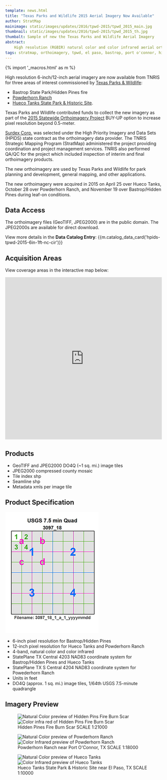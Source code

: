 ```yaml
---
template: news.html
title: "Texas Parks and Wildlife 2015 Aerial Imagery Now Available"
author: StratMap
mainimage: static/images/updates/2016/tpwd-2015/tpwd_2015_main.jpg
thumbnail: static/images/updates/2016/tpwd-2015/tpwd_2015_th.jpg
thumbalt: Sample of new the Texas Parks and Wildlife Aerial Imagery
abstract:
    High resolution (RGBIR) natural color and color infrared aerial orthoimagery are now available from TNRIS for three Texas Parks and Wildlife areas.
tags: stratmap, orthoimagery, tpwd, el paso, bastrop, port o'connor, hidden pines, hueco tanks, powderhorn ranch
---
```


{% import '_macros.html' as m %}

High resolution 6-inch/12-inch aerial imagery are now available from TNRIS for three areas of interest commissioned by [Texas Parks & Wildlife](https://www.tpwd.texas.gov): 
- Bastrop State Park/Hidden Pines fire
- [Powderhorn Ranch](http://tpwd.texas.gov/newsmedia/releases/?req=20140821a)
- [Hueco Tanks State Park & Historic Site](http://tpwd.texas.gov/state-parks/hueco-tanks). 

Texas Parks and Wildlife contributed funds to collect the new imagery as part of the [2015 Statewide Orthoimagery Project](https://tnris.org/2015-statewide-orthoimagery-project/) BUY-UP option to increase pixel resolution beyond 0.5-meter.

[Surdex Corp.](https://www.surdex.net) was selected under the High Priority Imagery and Data Sets (HPIDS) state contract as the orthoimagery data provider. The TNRIS Strategic Mapping Program (StratMap) administered the project providing coordination and project management services. TNRIS also performed QA/QC for the project which included inspection of interim and final orthoimagery products.

The new orthoimagery are used by Texas Parks and Wildlife for park planning and development, general mapping, and other applications. 

The new orthoimagery were acquired in 2015 on April 25 over Hueco Tanks, October 28 over Powderhorn Ranch, and November 19 over Bastrop/Hidden Pines during leaf-on conditions.

## Data Access

The orthoimagery files (GeoTIFF, JPEG2000) are in the public domain. The JPEG2000s are available for direct download.

View more details in the **Data Catalog Entry**:
{{m.catalog_data_card('hpids-tpwd-2015-6in-1ft-nc-cir')}}

## Acquisition Areas
View coverage areas in the interactive map below:

<iframe width="100%" height="520" frameborder="0" src="https://tnris.cartodb.com/viz/f0086f04-dafe-11e5-b1d2-0e674067d321/embed_map" allowfullscreen webkitallowfullscreen mozallowfullscreen oallowfullscreen msallowfullscreen></iframe>

## Products

- GeoTIFF and JPEG2000 DO4Q (~1 sq. mi.) image tiles
- JPEG2000 compressed county mosaic
- Tile index shp
- Seamline shp
- Metadata xmls per image tile

## Product Specification

![USGS Quarter Quad Breakdown](static/images/updates/smith-imagery/usgs_quad.jpg)

- 6-inch pixel resolution for Bastrop/Hidden Pines
- 12-inch pixel resolution for Hueco Tanks and Powderhorn Ranch
- 4-band, natural color and color infrared
- StatePlane TX Central 4203 NAD83 coordinate system for Bastrop/Hidden Pines and Hueco Tanks
- StatePlane TX S Central 4204 NAD83 coordinate system for Powederhorn Ranch
- Units in feet
- DO4Q (approx. 1 sq. mi.) image tiles, 1/64th USGS 7.5-minute quadrangle

## Imagery Preview

<figure class="data-preview">
<div id="imageCompare1" class='twentytwenty-container natural-color-infrared'>
  <img class="img-responsive" src="{{m.link('static/images/updates/2016/tpwd-2015/tpwd15_burnscar_nc_1to21000_20151119.jpg')}}" alt="Natural Color preview of Hidden Pins Fire Burn Scar">
  <img class="img-responsive" src="{{m.link('static/images/updates/2016/tpwd-2015/tpwd15_burnscar_cir_1to21000_20151119.jpg')}}" alt="Color infra red of Hidden Pins Fire Burn Scar">
</div>
<figcaption>Hidden Pines Fire Burn Scar  SCALE 1:21000</figcaption>
</figure>

<figure class="data-preview">
<div id="imageCompare1" class='twentytwenty-container natural-color-infrared'>
  <img class="img-responsive" src="{{m.link('static/images/updates/2016/tpwd-2015/tpwd15_powderhornranch_nc_1to18000_20151028.jpg')}}" alt="Natural Color preview of Powderhorn Ranch">
  <img class="img-responsive" src="{{m.link('static/images/updates/2016/tpwd-2015/tpwd15_powderhornranch_cir_1to18000_20151028.jpg')}}" alt="Color Infrared preview of Powderhorn Ranch">
</div>
<figcaption>Powderhorn Ranch near Port O'Connor, TX  SCALE 1:18000</figcaption>
</figure>

<figure class="data-preview">
<div id="imageCompare1" class='twentytwenty-container natural-color-infrared'>
  <img class="img-responsive" src="{{m.link('static/images/updates/2016/tpwd-2015/tpwd15_huecotankssp_nc_1to10000_20150425.jpg')}}" alt="Natural Color preview of Hueco Tanks">
  <img class="img-responsive" src="{{m.link('static/images/updates/2016/tpwd-2015/tpwd15_huecotankssp_cir_1to10000_20150425.jpg')}}" alt="Color Infrared preview of Hueco Tanks">
</div>
<figcaption>Hueco Tanks State Park & Historic Site near El Paso, TX  SCALE 1:10000</figcaption>
</figure>

